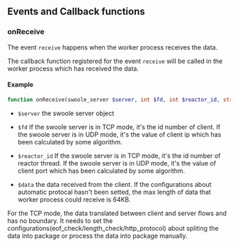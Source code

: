 ## Events and Callback functions 

### onReceive

The event `receive` happens when the worker process receives the data.

The callback function registered for the event `receive` will be called in the worker process which has received the data.

#### Example

```php
function onReceive(swoole_server $server, int $fd, int $reactor_id, string $data)
```

- `$server` the swoole server object

- `$fd` If the swoole server is in TCP mode, it's the id number of client. If the swoole server is in UDP mode, it's the value of client ip which has been calculated by some algorithm. 

- `$reactor_id` If the swoole server is in TCP mode, it's the id number of reactor thread. If the swoole server is in UDP mode, it's the value of client port which has been calculated by some algorithm.

- `$data` the data received from the client. If the configurations about automatic protocal hasn't been setted, the max length of data that worker process could receive is 64KB.

For the TCP mode, the data translated between client and server flows and has no boundary. It needs to set the configurations(eof_check/length_check/http_protocol) about spliting the data into package or process the data into package manually. 


